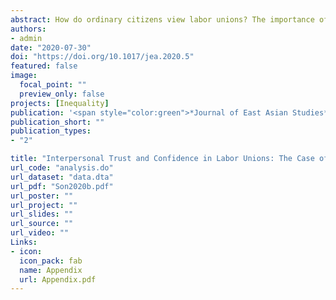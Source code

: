 ```yaml
---
abstract: How do ordinary citizens view labor unions? The importance of public opinion about unions has rarely been highlighted in the contemporary literature on labor politics. Using five waves of the World Value Surveys on South Korea, this article suggests that public confidence in labor unions is significantly affected by individuals’ interpersonal trust, conditional on their perception of the political representation of labor. Unlike those with high levels of trust, low-trust individuals view unions as an agent seeking their exclusionary interests at the expense of the rest of the society. The difference between high- and low-trust individuals’ confidence in labor unions is more pronounced when a liberal, rather than a conservative, government is in power because of the public perception that labor interests are already well-represented by the liberal government and union functions are redundant in such a circumstances. The empirical findings are found robust to alternative theoretical arguments and empirical techniques.
authors:
- admin
date: "2020-07-30"
doi: "https://doi.org/10.1017/jea.2020.5"
featured: false
image:
  focal_point: ""
  preview_only: false
projects: [Inequality]
publication: '<span style="color:green">*Journal of East Asian Studies*</span>, 20(2): 267-290'
publication_short: ""
publication_types:
- "2"

title: "Interpersonal Trust and Confidence in Labor Unions: The Case of South Korea"
url_code: "analysis.do"
url_dataset: "data.dta"
url_pdf: "Son2020b.pdf"
url_poster: ""
url_project: ""
url_slides: ""
url_source: ""
url_video: ""
Links:
- icon: 
  icon_pack: fab
  name: Appendix
  url: Appendix.pdf
---
```

